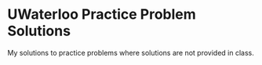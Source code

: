 # UWaterloo Practice Problem Solutions

My solutions to practice problems where solutions are not provided in class.
